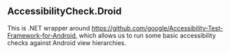 ## AccessibilityCheck.Droid

This is .NET wrapper around https://github.com/google/Accessibility-Test-Framework-for-Android, which allows us to run some basic accessibility checks against Android view hierarchies. 